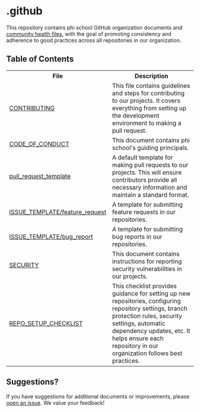 # .github

This repository contains phi school GitHub organization documents and [community health files](https://docs.github.com/en/communities/setting-up-your-project-for-healthy-contributions/creating-a-default-community-health-file), with the goal of promoting consistency and adherence to good practices across all repositories in our organization.

## Table of Contents

<table>
  <tr>
    <th>File</th>
    <th>Description</th>
  </tr>

  <tr>
    <td><a href="./CONTRIBUTING.md">CONTRIBUTING</a></td>
    <td>
      This file contains guidelines and steps for contributing to our projects.
      It covers everything from setting up the development environment to making
      a pull request.
    </td>
  </tr>

  <tr>
    <td><a href="./CODE_OF_CONDUCT.md">CODE_OF_CONDUCT</a></td>
    <td>
      This document contains phi school's guiding principals.
    </td>
  </tr>

  <tr>
    <td><a href="./pull_request_template.md">pull_request_template</a></td>
    <td>
      A default template for making pull requests to our projects. This will
      ensure contributors provide all necessary information and maintain a standard format.
    </td>
  </tr>

  <tr>
    <td><a href="./ISSUE_TEMPLATE/feature_request.md">ISSUE_TEMPLATE/feature_request</a></td>
    <td>
      A template for submitting feature requests in our repositories.
    </td>
  </tr>

  <tr>
    <td><a href="./ISSUE_TEMPLATE/bug_report.md">ISSUE_TEMPLATE/bug_report</a></td>
    <td>
      A template for submitting bug reports in our repositories.
    </td>
  </tr>

  <tr>
    <td><a href="./SECURITY.md">SECURITY</a></td>
    <td>
      This document contains instructions for reporting security vulnerabilities in our projects.
    </td>
  </tr>

  <tr>
    <td><a href="./REPO_SETUP_CHECKLIST.md">REPO_SETUP_CHECKLIST</a></td>
    <td>
      This checklist provides guidance for setting up new repositories,
      configuring repository settings, branch protection rules, security
      settings, automatic dependency updates, etc. It helps ensure each
      repository in our organization follows best practices.
    </td>
  </tr>

</table>

## Suggestions?

If you have suggestions for additional documents or improvements, please [open an issue](link-to-issues). We value your feedback!
